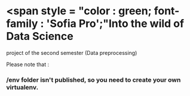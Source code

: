 # <span style = "color : green; font-family : 'Sofia Pro';"Into the wild of Data Science</span>
project of the second semester (Data preprocessing)

Please note that :
### /env folder isn't published, so you need to create your own virtualenv.
